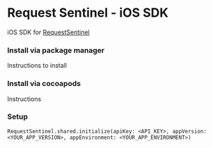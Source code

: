 # Request Sentinel - iOS SDK

iOS SDK for [RequestSentinel](https://requestsentinel.com)

### Install via package manager

Instructions to install

### Install via cocoapods

Instructions

### Setup

`RequestSentinel.shared.initialize(apiKey: <API_KEY>, appVersion: <YOUR_APP_VERSION>, appEnvironment: <YOUR_APP_ENVIRONMENT>)`